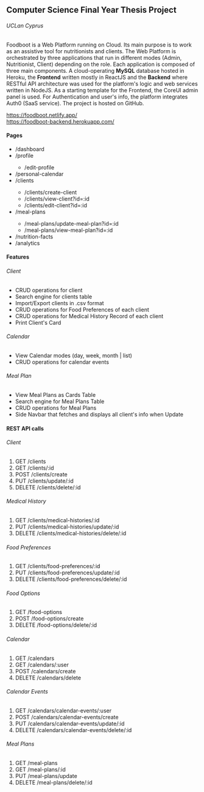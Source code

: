<h2>Computer Science Final Year Thesis Project</h2>
<h6>UCLan Cyprus</h6>

<p>Foodboot is a Web Platform running on Cloud. Its main purpose is to work as an assistive tool for nutritionists and clients. The Web Platform is orchestrated by three applications that run in different modes (Admin, Nutritionist, Client) depending on the role. Each application is composed of three main components. A cloud-operating <strong>MySQL</strong> database hosted in Heroku, the <strong>Frontend</strong> written mostly in ReactJS and the <strong>Backend</strong> where RESTful API architecture was used for the platform's logic and web services written in NodeJS. As a starting template for the Frontend, the CoreUI admin panel is used. For Authentication and user's info, the platform integrates Auth0 (SaaS service). The project is hosted on GitHub.</p>

<a>https://foodboot.netlify.app/</a>
</br>
<a>https://foodboot-backend.herokuapp.com/</a>
  
<h4>Pages</h4>
<p>
  <ul>
    <li>/dashboard</li>
    <li>/profile</li>
      <ul>
        <li>/edit-profile</li>
       </ul>
    <li>/personal-calendar</li>
    <li>/clients</li>
      <ul>
        <li>/clients/create-client</li>      
        <li>/clients/view-client?id=:id</li>
        <li>/clients/edit-client?id=:id</li>
      </ul>
    <li>/meal-plans</li>
      <ul>
        <li>/meal-plans/update-meal-plan?id=:id</li>      
        <li>/meal-plans/view-meal-plan?id=:id</li>
      </ul>
    <li>/nutrition-facts</li>
    <li>/analytics</li>
    </ul>
</p>

<h4>Features</h4>
<p>
  <h6>Client</h6>
  <ul>
    <li>CRUD operations for client</li>
    <li>Search engine for clients table</li>
    <li>Import/Export clients in .csv format</li>
    <li>CRUD operations for Food Preferences of each client</li>
    <li>CRUD operations for Medical History Record of each client</li>
    <li>Print Client's Card</li>
  </ul>
    
  <h6>Calendar</h6>
  <ul>
    <li>View Calendar modes (day, week, month | list)</li>
    <li>CRUD operations for calendar events</li>
  </ul>

   <h6>Meal Plan</h6>
      <ul>
        <li>View Meal Plans as Cards Table</li>
        <li>Search engine for Meal Plans Table</li>
        <li>CRUD operations for Meal Plans</li>
        <li>Side Navbar that fetches and displays all client's info when Update</li>
      </ul>
</p>

<h4>REST API calls</h4>
<p>
  <h6>Client</h6>
  <ol>
    <li>GET    /clients</li>
    <li>GET    /clients/:id</li> 
    <li>POST   /clients/create</li>
    <li>PUT    /clients/update/:id</li>
    <li>DELETE /clients/delete/:id</li>
  </ol>
  
  <h6>Medical History</h6>
    <ol>
      <li>GET    /clients/medical-histories/:id</li>
      <li>PUT    /clients/medical-histories/update/:id</li>
      <li>DELETE /clients/medical-histories/delete/:id</li>
    </ol>

  <h6>Food Preferences</h6>
    <ol>
      <li>GET    /clients/food-preferences/:id</li>
      <li>PUT    /clients/food-preferences/update/:id</li>
      <li>DELETE /clients/food-preferences/delete/:id</li>
    </ol>

  <h6>Food Options</h6>
    <ol>
      <li>GET    /food-options</li>
      <li>POST   /food-options/create</li>
      <li>DELETE /food-options/delete/:id</li>
    </ol>

  <h6>Calendar</h6>
    <ol>
      <li>GET    /calendars</li>
      <li>GET    /calendars/:user</li>
      <li>POST   /calendars/create</li>
      <li>DELETE /calendars/delete</li>
    </ol>

  <h6>Calendar Events</h6>
    <ol>
      <li>GET    /calendars/calendar-events/:user</li>
      <li>POST   /calendars/calendar-events/create</li>
      <li>PUT    /calendars/calendar-events/update/:id</li>
      <li>DELETE /calendars/calendar-events/delete/:id</li>
    </ol>

  <h6>Meal Plans</h6>
    <ol>
      <li>GET    /meal-plans</li>
      <li>GET    /meal-plans/:id</li>
      <li>PUT    /meal-plans/update</li>
      <li>DELETE /meal-plans/delete/:id</li>
    </ol>
</p>

